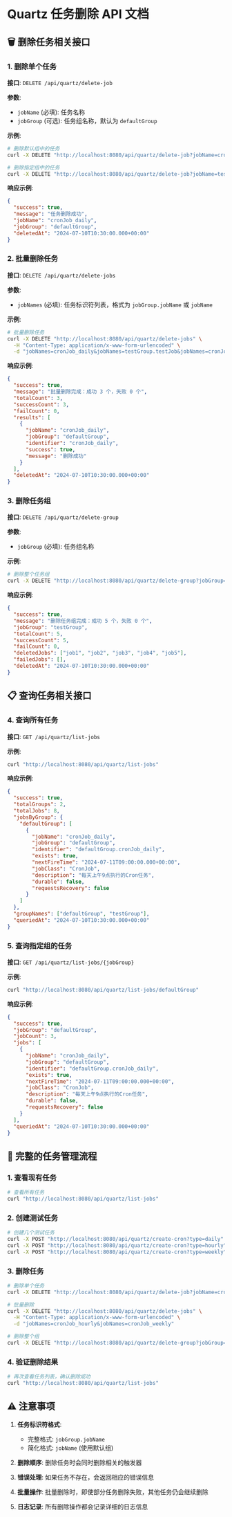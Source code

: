 # Quartz 任务删除 API 文档

## 🗑️ 删除任务相关接口

### 1. 删除单个任务
**接口**: `DELETE /api/quartz/delete-job`

**参数**:
- `jobName` (必填): 任务名称
- `jobGroup` (可选): 任务组名称，默认为 `defaultGroup`

**示例**:
```bash
# 删除默认组中的任务
curl -X DELETE "http://localhost:8080/api/quartz/delete-job?jobName=cronJob_daily"

# 删除指定组中的任务
curl -X DELETE "http://localhost:8080/api/quartz/delete-job?jobName=testJob&jobGroup=testGroup"
```

**响应示例**:
```json
{
  "success": true,
  "message": "任务删除成功",
  "jobName": "cronJob_daily",
  "jobGroup": "defaultGroup",
  "deletedAt": "2024-07-10T10:30:00.000+00:00"
}
```

### 2. 批量删除任务
**接口**: `DELETE /api/quartz/delete-jobs`

**参数**:
- `jobNames` (必填): 任务标识符列表，格式为 `jobGroup.jobName` 或 `jobName`

**示例**:
```bash
# 批量删除任务
curl -X DELETE "http://localhost:8080/api/quartz/delete-jobs" \
  -H "Content-Type: application/x-www-form-urlencoded" \
  -d "jobNames=cronJob_daily&jobNames=testGroup.testJob&jobNames=cronJob_hourly"
```

**响应示例**:
```json
{
  "success": true,
  "message": "批量删除完成：成功 3 个，失败 0 个",
  "totalCount": 3,
  "successCount": 3,
  "failCount": 0,
  "results": [
    {
      "jobName": "cronJob_daily",
      "jobGroup": "defaultGroup",
      "identifier": "cronJob_daily",
      "success": true,
      "message": "删除成功"
    }
  ],
  "deletedAt": "2024-07-10T10:30:00.000+00:00"
}
```

### 3. 删除任务组
**接口**: `DELETE /api/quartz/delete-group`

**参数**:
- `jobGroup` (必填): 任务组名称

**示例**:
```bash
# 删除整个任务组
curl -X DELETE "http://localhost:8080/api/quartz/delete-group?jobGroup=testGroup"
```

**响应示例**:
```json
{
  "success": true,
  "message": "删除任务组完成：成功 5 个，失败 0 个",
  "jobGroup": "testGroup",
  "totalCount": 5,
  "successCount": 5,
  "failCount": 0,
  "deletedJobs": ["job1", "job2", "job3", "job4", "job5"],
  "failedJobs": [],
  "deletedAt": "2024-07-10T10:30:00.000+00:00"
}
```

## 📋 查询任务相关接口

### 4. 查询所有任务
**接口**: `GET /api/quartz/list-jobs`

**示例**:
```bash
curl "http://localhost:8080/api/quartz/list-jobs"
```

**响应示例**:
```json
{
  "success": true,
  "totalGroups": 2,
  "totalJobs": 8,
  "jobsByGroup": {
    "defaultGroup": [
      {
        "jobName": "cronJob_daily",
        "jobGroup": "defaultGroup",
        "identifier": "defaultGroup.cronJob_daily",
        "exists": true,
        "nextFireTime": "2024-07-11T09:00:00.000+00:00",
        "jobClass": "CronJob",
        "description": "每天上午9点执行的Cron任务",
        "durable": false,
        "requestsRecovery": false
      }
    ]
  },
  "groupNames": ["defaultGroup", "testGroup"],
  "queriedAt": "2024-07-10T10:30:00.000+00:00"
}
```

### 5. 查询指定组的任务
**接口**: `GET /api/quartz/list-jobs/{jobGroup}`

**示例**:
```bash
curl "http://localhost:8080/api/quartz/list-jobs/defaultGroup"
```

**响应示例**:
```json
{
  "success": true,
  "jobGroup": "defaultGroup",
  "jobCount": 3,
  "jobs": [
    {
      "jobName": "cronJob_daily",
      "jobGroup": "defaultGroup",
      "identifier": "defaultGroup.cronJob_daily",
      "exists": true,
      "nextFireTime": "2024-07-11T09:00:00.000+00:00",
      "jobClass": "CronJob",
      "description": "每天上午9点执行的Cron任务",
      "durable": false,
      "requestsRecovery": false
    }
  ],
  "queriedAt": "2024-07-10T10:30:00.000+00:00"
}
```

## 🔄 完整的任务管理流程

### 1. 查看现有任务
```bash
# 查看所有任务
curl "http://localhost:8080/api/quartz/list-jobs"
```

### 2. 创建测试任务
```bash
# 创建几个测试任务
curl -X POST "http://localhost:8080/api/quartz/create-cron?type=daily"
curl -X POST "http://localhost:8080/api/quartz/create-cron?type=hourly"
curl -X POST "http://localhost:8080/api/quartz/create-cron?type=weekly"
```

### 3. 删除任务
```bash
# 删除单个任务
curl -X DELETE "http://localhost:8080/api/quartz/delete-job?jobName=cronJob_daily"

# 批量删除
curl -X DELETE "http://localhost:8080/api/quartz/delete-jobs" \
  -H "Content-Type: application/x-www-form-urlencoded" \
  -d "jobNames=cronJob_hourly&jobNames=cronJob_weekly"

# 删除整个组
curl -X DELETE "http://localhost:8080/api/quartz/delete-group?jobGroup=defaultGroup"
```

### 4. 验证删除结果
```bash
# 再次查看任务列表，确认删除成功
curl "http://localhost:8080/api/quartz/list-jobs"
```

## ⚠️ 注意事项

1. **任务标识符格式**: 
   - 完整格式: `jobGroup.jobName`
   - 简化格式: `jobName` (使用默认组)

2. **删除顺序**: 删除任务时会同时删除相关的触发器

3. **错误处理**: 如果任务不存在，会返回相应的错误信息

4. **批量操作**: 批量删除时，即使部分任务删除失败，其他任务仍会继续删除

5. **日志记录**: 所有删除操作都会记录详细的日志信息
